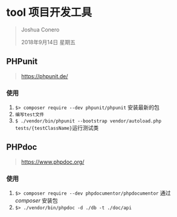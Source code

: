 # tool 项目开发工具

> Joshua Conero
>
> 2018年9月14日 星期五



## PHPunit

> https://phpunit.de/



### 使用

1. ``$> composer require --dev phpunit/phpunit`` 安装最新的包
2. ``编写test文件``
3. ``$ ./vendor/bin/phpunit --bootstrap vendor/autoload.php tests/{testClassName}``运行测试类



## PHPdoc

> https://www.phpdoc.org/



### 使用

1. `$> composer require --dev phpdocumentor/phpdocumentor`  通过 *composer* 安装包
2. `$> ./vendor/bin/phpdoc -d ./db -t ./doc/api`